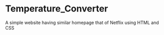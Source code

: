 # Temperature_Converter
A simple website having similar homepage that of Netflix using HTML and CSS
